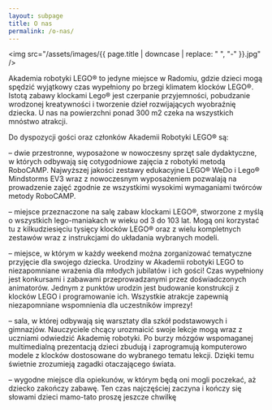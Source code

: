 ```yaml
---
layout: subpage
title: O nas 
permalink: /o-nas/
---
```


<img src="/assets/images/{{ page.title | downcase | replace: " ", "-" }}.jpg" />

Akademia robotyki LEGO® to jedyne miejsce w Radomiu, gdzie dzieci mogą spędzić wyjątkowy czas wypełniony po brzegi klimatem klocków LEGO®. Istotą zabawy klockami Lego® jest czerpanie przyjemności, pobudzanie wrodzonej kreatywności i tworzenie dzieł rozwijających wyobraźnię dziecka. U nas na powierzchni ponad 300 m2 czeka na wszystkich mnóstwo atrakcji.

Do dyspozycji gości oraz członków Akademii Robotyki LEGO® są:

– dwie przestronne, wyposażone w nowoczesny sprzęt sale dydaktyczne, w których odbywają się cotygodniowe zajęcia z robotyki metodą RoboCAMP. Najwyższej jakości zestawy edukacyjne LEGO® WeDo i Lego® Mindstorms EV3 wraz z nowoczesnym wyposażeniem pozwalają na prowadzenie zajęć zgodnie ze wszystkimi wysokimi wymaganiami twórców metody RoboCAMP.

– miejsce przeznaczone na salę zabaw klockami LEGO®, stworzone z myślą o wszystkich lego-maniakach w wieku od 3 do 103 lat. Mogą oni korzystać tu z kilkudziesięciu tysięcy klocków LEGO® oraz z wielu kompletnych zestawów wraz z instrukcjami do układania wybranych modeli.

– miejsce, w którym w każdy weekend można zorganizować tematyczne przyjęcie dla swojego dziecka. Urodziny w Akademii robotyki LEGO to niezapomniane wrażenia dla młodych jubilatów i ich gości! Czas wypełniony jest konkursami i zabawami przeprowadzanymi przez doświadczonych animatorów. Jednym z punktów urodzin jest budowanie konstrukcji z klocków LEGO i programowanie ich. Wszystkie atrakcje zapewnią niezapomniane wspomnienia dla uczestników imprezy!

– sala, w której odbywają się warsztaty dla szkół podstawowych i gimnazjów. Nauczyciele chcący urozmaicić swoje lekcje mogą wraz z uczniami odwiedzić Akademię robotyki. Po burzy mózgów wspomaganej multimedialną prezentacją dzieci zbudują i zaprogramują komputerowo modele z klocków dostosowane do wybranego tematu lekcji. Dzięki temu świetnie zrozumieją zagadki otaczającego świata.

– wygodne miejsce dla opiekunów, w którym będą oni mogli poczekać, aż dziecko zakończy zabawę. Ten czas najczęściej zaczyna i kończy się słowami dzieci mamo-tato proszę jeszcze chwilkę 
